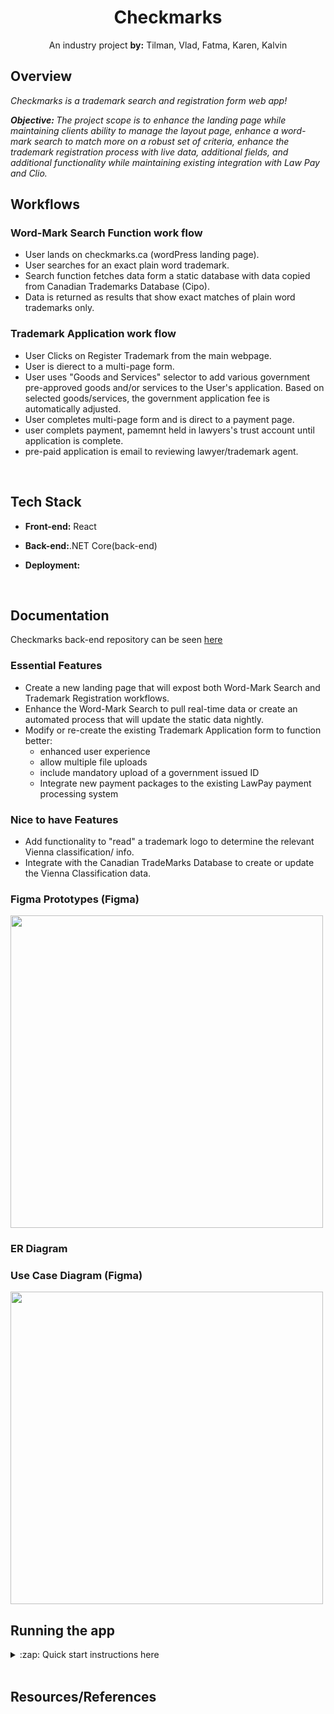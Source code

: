 <div align='center'>

# Checkmarks

An industry project <strong>by:</strong> Tilman, Vlad, Fatma, Karen, Kalvin

<!-- <strong>Live Link: </strong> here  -->

</div>

## Overview

<i>Checkmarks is a trademark search and registration form web app! </i>

<i><strong>Objective: </strong> The project scope is to enhance the landing page while maintaining clients ability to manage the layout page, enhance a word-mark search to match more on a robust set of criteria, enhance the trademark registration process with live data, additional fields, and additional functionality while maintaining existing integration with Law Pay and Clio. </i>
</br>

## Workflows

### Word-Mark Search Function work flow

- User lands on checkmarks.ca (wordPress landing page).
- User searches for an exact plain word trademark.
- Search function fetches data form a static database with data copied from Canadian Trademarks Database (Cipo).
- Data is returned as results that show exact matches of plain word trademarks only.

### Trademark Application work flow

- User Clicks on Register Trademark from the main webpage.
- User is dierect to a multi-page form.
- User uses "Goods and Services" selector to add various government pre-approved goods and/or services to the User's application. Based on selected goods/services, the government application fee is automatically adjusted.
- User completes multi-page form and is direct to a payment page.
- user complets payment, pamemnt held in lawyers's trust account until application is complete.
- pre-paid application is email to reviewing lawyer/trademark agent.

 </br>

## Tech Stack

- <strong>Front-end:</strong> React
- <strong>Back-end:</strong>.NET Core(back-end)
- <strong>Deployment: </strong>

  </br>

## Documentation

Checkmarks back-end repository can be seen [here](https://github.com/BCIT-SSD-2020-21/industry-project-checkmarks_backend)

### Essential Features

- Create a new landing page that will expost both Word-Mark Search and Trademark Registration workflows.
- Enhance the Word-Mark Search to pull real-time data or create an automated process that will update the static data nightly.
- Modify or re-create the existing Trademark Application form to function better:
  - enhanced user experience
  - allow multiple file uploads
  - include mandatory upload of a government issued ID
  - Integrate new payment packages to the existing LawPay payment processing system

### Nice to have Features

- Add functionality to "read" a trademark logo to determine the relevant Vienna classification/ info.
- Integrate with the Canadian TradeMarks Database to create or update the Vienna Classification data.

### Figma Prototypes (<a link="https://www.figma.com/file/7NR2yH2BINwQlmqxNspD1f/Checkmarks_Prototype?node-id=0%3A1">Figma</a>)

<img src="https://i.imgur.com/OsEGEQ9.jpg" width="500px"/>

### ER Diagram

### Use Case Diagram (<a link="https://www.figma.com/file/RH0Ymf55Rw6M7UCZY7ly33/Checkmarks_UseCaseDiagram?node-id=0%3A1">Figma</a>)

<img src="https://i.imgur.com/kK7fKRH.jpg" width="500px"/>

<!-- Images URL -->

</br>

## Running the app

<details>
<summary>:zap: Quick start instructions here</summary>

- clone this repo
- `npm i`
- `npm start`

</details>

</br>

## Resources/References

</br>
